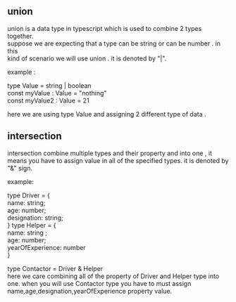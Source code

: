 union 
--------
union is a data type in typescript which is used to combine 2 types together.  
suppose we are expecting that a type  can be string or can be number . in this   
kind of scenario we will use union . it is denoted by "|".   

example : 

type Value = string | boolean  
const myValue : Value = "nothing"  
const myValue2 : Value = 21  

here we are using type Value and assigning 2 different type of data .




intersection
------------
intersection combine multiple types and their property and into one , it means you have to assign value in all of the specified types. it is denoted by "&" sign.

example:  

type Driver = {  
    name: string;  
    age: number;  
    designation: string;  
}
type Helper = {  
    name: string ;  
    age: number;  
    yearOfExperience: number  
}

type Contactor = Driver & Helper  
here we care combining all of the property of Driver and Helper type into one. when you will use   Contactor type you have to must assign name,age,designation,yearOfExperience property value. 